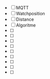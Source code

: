 - [ ] MQTT
- [ ] Watchposition
- [ ] Distance
- [ ] Algoritme
- [ ]
- [ ]
- [ ]
- [ ]
- [ ]
- [ ]
- [ ]
- [ ]
- [ ]
